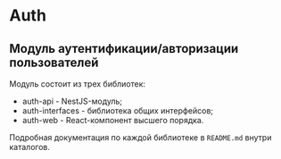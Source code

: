# Auth

## Модуль аутентификации/авторизации пользователей

Модуль состоит из трех библиотек:
- auth-api - NestJS-модуль;
- auth-interfaces - библиотека общих интерфейсов;
- auth-web - React-компонент высшего порядка.

Подробная документация по каждой библиотеке в `README.md` внутри каталогов.
